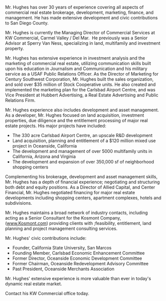Mr. Hughes has over 30 years of experience covering all aspects of commercial real estate brokerage, development, marketing, finance, and  management. He has made extensive development and civic contributions to San Diego County. 

Mr. Hughes is currently the Managing Director of Commercial Services at KW Commercial, Carmel Valley / Del Mar.&nbsp; He previously was a Senior Advisor at Sperry Van Ness, specializing in land, multifamily and investment property. 

Mr. Hughes has extensive experience in investment analysis and the marketing of commercial real estate, utilizing communication skills built upon his education in Journalism and Communication and his military service as a USAF Public Relations Officer. As the Director of Marketing for Century Southwest Corporation, Mr. Hughes built the sales organization, and sold over $35 million of Stock Cooperative units. He also created and implemented the marketing plan for the Carlsbad Airport Centre, and was Vice President at Hubbert Advertising, a Real Estate Advertising and Public Relations Firm. 

Mr. Hughes experience also includes development and asset management.&nbsp; As a developer, Mr. Hughes focused on land acquisition, investment properties, due diligence&nbsp;and the entitlement processing of major real estate projects. His major projects have included: 

- The 330 acre Carlsbad Airport Centre, an upscale R&D development
- Land acquisition, planning and entitlement of a $120 million mixed use project in Oceanside, California
- The development and management of over 5000 multifamily units in California, Arizona and Virginia
- The development and expansion of over 350,000 sf of neighborhood shopping centers

Complementing his brokerage, development and asset management skills, Mr. Hughes has a depth of financial experience; negotiating and structuring both debt and equity positions. As a Director of Allied Capital, and Center Financial, Mr. Hughes negotiated financing for major real estate developments including shopping centers, apartment complexes, hotels and subdivisions. 
                
Mr. Hughes maintains a broad network of industry contacts, including acting as a Senior Consultant for the Kosmont Company, (<a href="http://www.kosmont.com/"><font color="#0066cc">www.Kosmont.com</font></a>) providing clients with ;feasibility, entitlement, land planning and project management consulting services. 




Mr. Hughes' civic contributions include:
- Founder, California State University, San Marcos
- Founding Member, Carlsbad Economic Enhancement Committee
-  Former Director, Oceanside Economic Development Committee
-  Former Chairman, Oceanside Redevelopment Advisory Committee
-  Past President, Oceanside Merchants Association

Mr. Hughes' extensive experience is more valuable than ever in today's dynamic real estate market. 
                
Contact his KW Commercial office today. 


